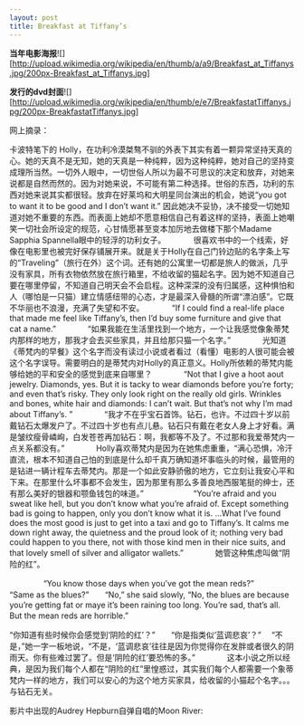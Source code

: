 ```yaml
---
layout: post
title: Breakfast at Tiffany’s
---
```




**当年电影海报**![][http://upload.wikimedia.org/wikipedia/en/thumb/a/a9/Breakfast_at_Tiffanys.jpg/200px-Breakfast_at_Tiffanys.jpg] 

**发行的dvd封面**![][http://upload.wikimedia.org/wikipedia/en/thumb/e/e7/BreakfastatTiffanys.jpg/200px-BreakfastatTiffanys.jpg] 

网上摘录：　

卡波特笔下的 Holly，在功利冷漠桀骜不驯的外表下其实有着一颗异常坚持天真的心。她的天真不是无知，她的天真是一种纯粹，因为这种纯粹，她对自己的坚持变成理所当然。一切外人眼中，一切世俗人所以为最不可思议的决定和放弃，对她来说都是自然而然的。因为对她来说，不可能有第二种选择。世俗的东西，功利的东西对她来说其实都很轻。放弃在好莱坞和大明星同台演出的机会，她说“you got to want it to be good and I don’t want it.” 因此她决不妥协，决不接受一切她知道对她不重要的东西。而表面上她却不愿意相信自己有着这样的坚持，表面上她嘲笑一切社会所设定的规范，心甘情愿甚至变本加厉地去做楼下那个Madame Sapphia Spannella眼中的轻浮的功利女子。　　　　很喜欢书中的一个线索，好像在电影里也被完好保存铺展开来。就是关于Holly在自己门铃边贴的名字条上写的“Traveling”（旅行在外）这个词。还有她的公寓里一切都是旅人的做派，几乎没有家具，所有衣物依然放在旅行箱里，不给收留的猫起名字。因为她不知道自己要在哪里停留，不知道自己明天会不会启程。这种深深的没有归属感，这种惧怕和人（哪怕是一只猫）建立情感纽带的心态，才是最深入骨髓的所谓“漂泊感”。它既不华丽也不浪漫，充满了失望和不安。　　　　“If I could find a real-life place that made me feel like Tiffany’s, then I’d buy some furniture and give that cat a name.”　　　　“如果我能在生活里找到一个地方，一个让我感觉像象蒂梵内那样的地方，那我才会去买些家具，并且给那只猫一个名字。”　　　　光知道《蒂梵内的早餐》这个名字而没有读过小说或者看过（看懂）电影的人很可能会被这个名字误导。需要明白的是蒂梵内对Holly的真正意义。Holly所依赖的蒂梵内能够给她的平和安全的感觉到底来自哪里？　　　　“Not that I give a hoot aout jewelry. Diamonds, yes. But it is tacky to wear diamonds before you’re forty; and even that’s risky. They only look right on the really old girls. Wrinkles and bones, white hair and diamonds: I can’t wait. But that’s not why I’m mad about Tiffany’s. ”　　　　“我才不在乎宝石首饰。钻石，也许。不过四十岁以前戴钻石太爆发户了。不过四十岁也有点儿悬。钻石只有戴在老女人身上才好看。满是皱纹瘦骨嶙峋，白发苍苍再加钻石：啊，我都等不及了。不过那和我爱蒂梵内一点关系都没有。”　　　　Holly喜欢蒂梵内是因为在她焦虑重重，“满心恐惧，冷汗直流，根本不知道自己怕的到底是什么却千真万确知道坏事临头的时候，最管用的是钻进一辆计程车去蒂梵内。那是一个如此安静骄傲的地方，它立刻让我安心平和下来。在那里什么坏事都不会发生，因为那里有那么多善良地西服笔挺的绅士，还有那么美好的银器和颚鱼钱包的味道。”　　　　　　 “You’re afraid and you sweat like hell, but you don’t know what you’re afraid of. Except something bad is going to happen, only you don’t know what it is. …What I’ve found does the most good is just to get into a taxi and go to Tiffany’s. It calms me down right away, the quietness and the proud look of it; nothing very bad could happen to you there, not with those kind men in their nice suits, and that lovely smell of silver and alligator wallets.”　　　　她管这种焦虑叫做“阴险的红”。

　　　　 “You know those days when you’ve got the mean reds?”　　 “Same as the blues?”　　“No,” she said slowly, “No, the blues are because you’re getting fat or maye it’s been raining too long. You’re sad, that’s all. But the mean reds are horrible.”　　

“你知道有些时候你会感觉到‘阴险的红’？”　　“你是指类似‘蓝调悲哀’？”　 “不是，”她一字一板地说，“不是，‘蓝调悲哀’往往是因为你觉得你在发胖或者很久的阴雨天。你有些难过罢了。但是‘阴险的红’要恐怖的多。”　　　　这本小说之所以经典，是因为我们每个人都在“阴险的红”里惶惑过，其实我们每个人都需要一个象蒂梵内一样的地方，我们可以安心的为这个地方买家具，给收留的小猫起个名字。。。与钻石无关。

影片中出现的Audrey Hepburn自弹自唱的Moon River:

